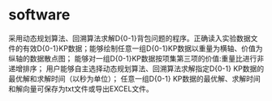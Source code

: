 # software
采用动态规划算法、回溯算法求解D{0-1}背包问题的程序。正确读入实验数据文件的有效D{0-1}KP数据；能够绘制任意一组D{0-1}KP数据以重量为横轴、价值为纵轴的数据散点图； 能够对一组D{0-1}KP数据按项集第三项的价值:重量比进行非递增排序； 用户能够自主选择动态规划算法、回溯算法求解指定D{0-1} KP数据的最优解和求解时间（以秒为单位）； 任意一组D{0-1} KP数据的最优解、求解时间和解向量可保存为txt文件或导出EXCEL文件。
